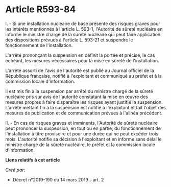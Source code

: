 # Article R593-84

I. - Si une installation nucléaire de base présente des risques graves pour les intérêts mentionnés à l'article L. 593-1,
l'Autorité de sûreté nucléaire en informe le ministre chargé de la sûreté nucléaire qui peut faire application des
dispositions prévues à l'article L. 593-21 et suspendre le fonctionnement de l'installation.

L'arrêté prononçant la suspension en définit la portée et précise, le cas échéant, les mesures nécessaires pour la mise en
sûreté de l'installation.

L'arrêté assorti de l'avis de l'autorité est publié au Journal officiel de la République française, notifié à l'exploitant et
communiqué au préfet et à la commission locale d'information.

Il est mis fin à la suspension par arrêté du ministre chargé de la sûreté nucléaire pris sur avis de l'autorité constatant la
mise en œuvre des mesures propres à faire disparaître les risques ayant justifié la suspension. L'arrêté mettant fin à la
suspension est notifié à l'exploitant et fait l'objet des mesures de publication et de communication prévues à l'alinéa
précédent.

II. - En cas de risques graves et imminents, l'Autorité de sûreté nucléaire peut prononcer la suspension, en tout ou en
partie, du fonctionnement de l'installation à titre provisoire et pour une durée qui ne peut excéder trois mois. L'autorité
notifie sa décision à l'exploitant et en informe sans délai le ministre chargé de la sûreté nucléaire, le préfet et la
commission locale d'information.

**Liens relatifs à cet article**

_Créé par_:

  - Décret n°2019-190 du 14 mars 2019 - art. 2
